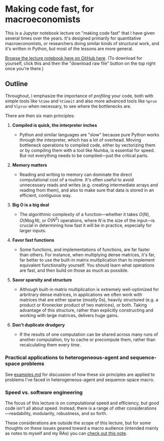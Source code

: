 # Making code fast, for macroeconomists
This is a Jupyter notebook lecture on "making code fast" that I have given several times over the years. It's designed primarily for quantitative macroeconomists, or researchers doing similar kinds of structural work, and it's written in Python, but most of the lessons are more general.

[Browse the lecture notebook here on GitHub here](https://github.com/mrognlie/fast-code-macro/blob/main/making_macro_code_fast.ipynb). (To download for yourself, click this and then the "download raw file" button on the top right once you're there.)

## Outline
Throughout, I emphasize the importance of *profiling* your code, both with simple tools like `%time` and `%timeit` and also more advanced tools like `%prun` and `%lprun` when necessary, to see where the bottlenecks are.

There are then six main principles:

1. **Compiled is quick, the interpreter inches**
    * Python and similar languages are "slow" because pure Python works through the interpreter, which has a lot of overhead. Moving bottleneck operations to compiled code, either by vectorizing them or by compiling them with a tool like Numba, is essential for speed. But not everything needs to be compiled—just the critical parts.

2. **Memory matters**
    * Reading and writing to memory can dominate the direct computational cost of a routine. It's often useful to avoid unnecessary reads and writes (e.g. creating intermediate arrays and reading from them), and also to make sure that data is stored in an efficient, contiguous way.
  
3. **Big O is a big deal**
   * The algorithmic complexity of a function—whether it takes $O(N)$, $O(N \log N)$, or $O(N^2)$ operations, where $N$ is the size of the input—is crucial in determining how fast it will be in practice, especially for larger inputs.

4. **Favor fast functions**
   * Some functions, and implementations of functions, are far faster than others. For instance, when multiplying dense matrices, it's far, far better to use the built-in matrix multiplication than to implement equivalent functionality yourself. You should learn what operations are fast, and then build on those as much as possible.

5. **Savor sparsity and structure**
   * Although built-in matrix multiplication is extremely well-optimized for arbritrary dense matrices, in applications we often work with matrices that are either sparse (mostly 0s), heavily structured (e.g. a product or Kronecker product of two matrices), or both. Taking advantage of this structure, rather than explicitly constructing and working with large matrices, delivers huge gains.
   
6. **Don't duplicate drudgery**
   * If the results of one computation can be shared across many runs of another computation, try to cache or precompute them, rather than recalculating them every time. 

### Practical applications to heterogeneous-agent and sequence-space problems
See [examples.md](https://github.com/mrognlie/fast-code-macro/blob/main/examples.md) for discussion of how these six principles are applied to problems I've faced in heterogeneous-agent and sequence-space macro.

### Speed vs. software engineering
The focus of this lecture is on computational speed and efficiency, but good code isn't all about speed. Instead, there is a range of other considerations—readability, modularity, robustness, and so forth.

These considerations are outside the scope of this lecture, but for some thoughts on these issues geared toward a macro audience (intended mainly as notes to myself and my RAs) you can [check out this note](https://mrognlie.github.io/coding_guide.pdf).
